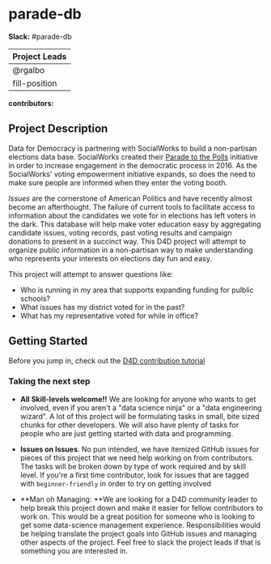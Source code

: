 parade-db
===

**Slack:** #parade-db

| Project Leads| 
| --- |
| @rgalbo | 
| fill-position |

**contributors:**
 
Project Description
---
Data for Democracy is partnering with SocialWorks to build a non-partisan elections data base. SocialWorks created their [Parade to the Polls](http://www.socialworkschi.org/paradetothepolls) initiative in order to increase engagement in the democratic process in 2016. As the SocialWorks' voting empowerment initiative expands, so does the need to make sure people are informed when they enter the voting booth. 

_Issues_ are the cornerstone of American Politics and have recently almost become an afterthought. The failure of current tools to facilitate access to information about the candidates we vote for in elections has left voters in the dark. This database will help make voter education easy by aggregating candidate issues, voting records, past voting results and campaign donations to present in a succinct way. This D4D project will attempt to organize public information in a non-partisan way to make understanding who represents your interests on elections day fun and easy.

This project will attempt to answer questions like:
- Who is running in my area that supports expanding funding for pulblic schools?
- What issues has my district voted for in the past?
- What has my representative voted for while in office?

Getting Started
---

Before you jump in, check out the [D4D contribution tutorial](https://github.com/Data4Democracy/read-this-first) 

### Taking the next step

- **All Skill-levels welcome!!** We are looking for anyone who wants to get involved, even if you aren't a "data science ninja" or a "data engineering wizard". A lot of this project will be formulating tasks in small, bite sized chunks for other developers. We will also have plenty of tasks for people who are just getting started with data and programming.

- **Issues on Issues**. No pun intended, we have itemized GitHub issues for pieces of this project that we need help working on from contributors. The tasks will be broken down by type of work required and by skill level. If you're a first time contributor, look for issues that are tagged with `beginner-friendly` in order to try on getting involved 

- **Man oh Managing: **We are looking for a D4D community leader to help break this project down and make it easier for fellow contributors to work on. This would be a great position for someone who is looking to get some data-science management experience. Responsibilities would be helping translate the project goals into GitHub issues and managing other aspects of the project. Feel free to slack the project leads if that is something you are interested in.


